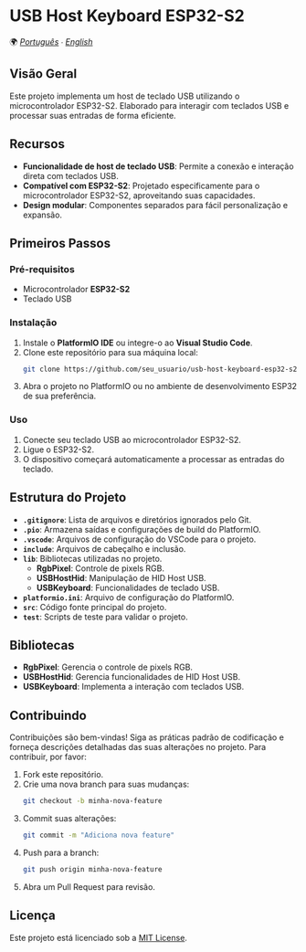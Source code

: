 # USB Host Keyboard ESP32-S2

🌍 *[Português](README.md) ∙ [English](README_en.md)*

## Visão Geral
Este projeto implementa um host de teclado USB utilizando o microcontrolador ESP32-S2. Elaborado para interagir com teclados USB e processar suas entradas de forma eficiente.

## Recursos
- **Funcionalidade de host de teclado USB**: Permite a conexão e interação direta com teclados USB.
- **Compatível com ESP32-S2**: Projetado especificamente para o microcontrolador ESP32-S2, aproveitando suas capacidades.
- **Design modular**: Componentes separados para fácil personalização e expansão.

## Primeiros Passos

### Pré-requisitos
- Microcontrolador **ESP32-S2**
- Teclado USB

### Instalação
1. Instale o **PlatformIO IDE** ou integre-o ao **Visual Studio Code**.
2. Clone este repositório para sua máquina local:
   ```bash
   git clone https://github.com/seu_usuario/usb-host-keyboard-esp32-s2.git
   ```
3. Abra o projeto no PlatformIO ou no ambiente de desenvolvimento ESP32 de sua preferência.

### Uso
1. Conecte seu teclado USB ao microcontrolador ESP32-S2.
2. Ligue o ESP32-S2.
3. O dispositivo começará automaticamente a processar as entradas do teclado.

## Estrutura do Projeto
- **`.gitignore`**: Lista de arquivos e diretórios ignorados pelo Git.
- **`.pio`**: Armazena saídas e configurações de build do PlatformIO.
- **`.vscode`**: Arquivos de configuração do VSCode para o projeto.
- **`include`**: Arquivos de cabeçalho e inclusão.
- **`lib`**: Bibliotecas utilizadas no projeto.
  - **RgbPixel**: Controle de pixels RGB.
  - **USBHostHid**: Manipulação de HID Host USB.
  - **USBKeyboard**: Funcionalidades de teclado USB.
- **`platformio.ini`**: Arquivo de configuração do PlatformIO.
- **`src`**: Código fonte principal do projeto.
- **`test`**: Scripts de teste para validar o projeto.

## Bibliotecas
- **RgbPixel**: Gerencia o controle de pixels RGB.
- **USBHostHid**: Gerencia funcionalidades de HID Host USB.
- **USBKeyboard**: Implementa a interação com teclados USB.

## Contribuindo
Contribuições são bem-vindas! Siga as práticas padrão de codificação e forneça descrições detalhadas das suas alterações no projeto. Para contribuir, por favor:
1. Fork este repositório.
2. Crie uma nova branch para suas mudanças:
   ```bash
   git checkout -b minha-nova-feature
   ```
3. Commit suas alterações:
   ```bash
   git commit -m "Adiciona nova feature"
   ```
4. Push para a branch:
   ```bash
   git push origin minha-nova-feature
   ```
5. Abra um Pull Request para revisão.

## Licença
Este projeto está licenciado sob a [MIT License](LICENSE).